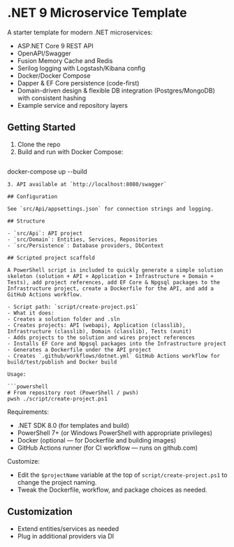 # .NET 9 Microservice Template

A starter template for modern .NET microservices:
- ASP.NET Core 9 REST API
- OpenAPI/Swagger
- Fusion Memory Cache and Redis
- Serilog logging with Logstash/Kibana config
- Docker/Docker Compose
- Dapper & EF Core persistence (code-first)
- Domain-driven design & flexible DB integration (Postgres/MongoDB) with consistent hashing
- Example service and repository layers

## Getting Started

1. Clone the repo
2. Build and run with Docker Compose:
   ```
docker-compose up --build
   ```
3. API available at `http://localhost:8080/swagger`

## Configuration

See `src/Api/appsettings.json` for connection strings and logging.

## Structure

- `src/Api`: API project
- `src/Domain`: Entities, Services, Repositories
- `src/Persistence`: Database providers, DbContext

## Scripted project scaffold

A PowerShell script is included to quickly generate a simple solution skeleton (solution + API + Application + Infrastructure + Domain + Tests), add project references, add EF Core & Npgsql packages to the Infrastructure project, create a Dockerfile for the API, and add a GitHub Actions workflow.

- Script path: `script/create-project.ps1`
- What it does:
  - Creates a solution folder and .sln
  - Creates projects: API (webapi), Application (classlib), Infrastructure (classlib), Domain (classlib), Tests (xunit)
  - Adds projects to the solution and wires project references
  - Installs EF Core and Npgsql packages into the Infrastructure project
  - Generates a Dockerfile under the API project
  - Creates `.github/workflows/dotnet.yml` GitHub Actions workflow for build/test/publish and Docker build

Usage:

```powershell
# From repository root (PowerShell / pwsh)
pwsh ./script/create-project.ps1
```

Requirements:
- .NET SDK 8.0 (for templates and build)
- PowerShell 7+ (or Windows PowerShell with appropriate privileges)
- Docker (optional — for Dockerfile and building images)
- GitHub Actions runner (for CI workflow — runs on github.com)

Customize:
- Edit the `$projectName` variable at the top of `script/create-project.ps1` to change the project naming.
- Tweak the Dockerfile, workflow, and package choices as needed.

## Customization

- Extend entities/services as needed
- Plug in additional providers via DI
